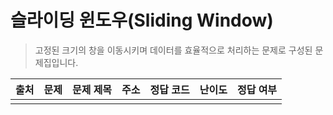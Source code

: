 # 슬라이딩 윈도우(Sliding Window)

> 고정된 크기의 창을 이동시키며 데이터를 효율적으로 처리하는 문제로 구성된 문제집입니다.

| 출처 | 문제 | 문제 제목 | 주소 | 정답 코드 | 난이도 | 정답 여부 |
| ---- | ---- | --------- | ---- | --------- | ------ | --------- |
|      |      |           |      |           |        |           |
